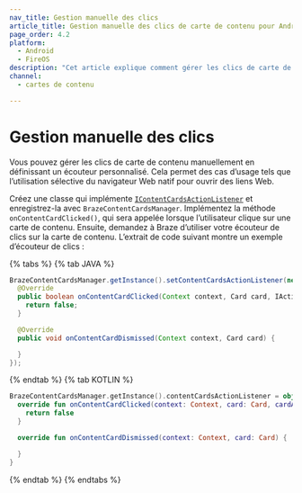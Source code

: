 ```yaml
---
nav_title: Gestion manuelle des clics
article_title: Gestion manuelle des clics de carte de contenu pour Android et FireOS
page_order: 4.2
platform: 
  - Android
  - FireOS
description: "Cet article explique comment gérer les clics de carte de contenu manuellement dans votre application Android ou FireOS."
channel:
  - cartes de contenu

---
```


# Gestion manuelle des clics

Vous pouvez gérer les clics de carte de contenu manuellement en définissant un écouteur personnalisé. Cela permet des cas d’usage tels que l’utilisation sélective du navigateur Web natif pour ouvrir des liens Web.

Créez une classe qui implémente [`IContentCardsActionListener`][43] et enregistrez-la avec `BrazeContentCardsManager`. Implémentez la méthode `onContentCardClicked()`, qui sera appelée lorsque l’utilisateur clique sur une carte de contenu. Ensuite, demandez à Braze d’utiliser votre écouteur de clics sur la carte de contenu. L’extrait de code suivant montre un exemple d’écouteur de clics :

{% tabs %}
{% tab JAVA %}

```java
BrazeContentCardsManager.getInstance().setContentCardsActionListener(new IContentCardsActionListener() {
  @Override
  public boolean onContentCardClicked(Context context, Card card, IAction cardAction) {
    return false;
  }

  @Override
  public void onContentCardDismissed(Context context, Card card) {

  }
});
```

{% endtab %}
{% tab KOTLIN %}

```kotlin
BrazeContentCardsManager.getInstance().contentCardsActionListener = object : IContentCardsActionListener {
  override fun onContentCardClicked(context: Context, card: Card, cardAction: IAction): Boolean {
    return false
  }

  override fun onContentCardDismissed(context: Context, card: Card) {

  }
}
```

{% endtab %}
{% endtabs %}

[43]: https://appboy.github.io/appboy-android-sdk/kdoc/braze-android-sdk/com.braze.ui.contentcards.listeners/-i-content-cards-action-listener/index.html
